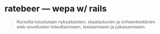 # ratebeer &mdash; wepa w/ rails

> Kurssilla tutustutaan nykyaikaisten, skaalautuvien ja virheenkestävien web-sovellusten toteuttamiseen, testaamiseen ja julkaisemiseen.

